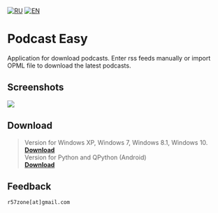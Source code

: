 [![RU](https://user-images.githubusercontent.com/9499881/27683795-5b0fbac6-5cd8-11e7-929c-057833e01fb1.png)](https://github.com/r57zone/Podcast-Easy-for-Windows/blob/master/README.md) 
[![EN](https://user-images.githubusercontent.com/9499881/33184537-7be87e86-d096-11e7-89bb-f3286f752bc6.png)](https://github.com/r57zone/Podcast-Easy-for-Windows/blob/master/README.EN.md) 
# Podcast Easy
Application for download podcasts. Enter rss feeds manually or import OPML file to download the latest podcasts.

## Screenshots
![](https://user-images.githubusercontent.com/9499881/43281281-58622af8-9124-11e8-8e4b-66f21e9511aa.PNG)

## Download
>Version for Windows XP, Windows 7, Windows 8.1, Windows 10.<br>
**[Download](https://github.com/r57zone/Podcast-Easy-for-Windows/releases)**<br>
>Version for Python and QPython (Android)<br>
**[Download](https://github.com/r57zone/Podcast-Easy-for-python)**<br>

## Feedback
`r57zone[at]gmail.com`